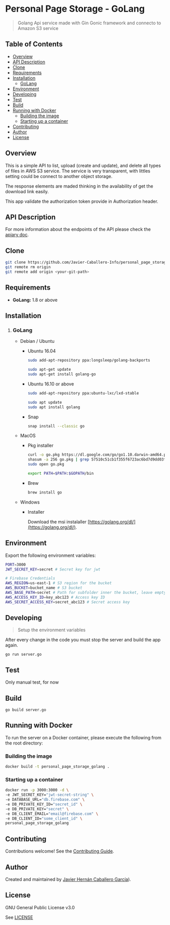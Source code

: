 # Personal Page Storage - GoLang

> Golang Api service made with Gin Gonic framework and connecto to Amazon S3 service

## Table of Contents

-   [Overview](https://github.com/Javier-Caballero-Info/personal_page_storage_golangtree/master/README.md#overview)
-   [API Description](https://github.com/Javier-Caballero-Info/personal_page_storage_golangtree/master/README.md#api_description)
-   [Clone](https://github.com/Javier-Caballero-Info/personal_page_storage_golangtree/master/README.md#clone)
- [Requirements](https://github.com/Javier-Caballero-Info/personal_page_storage_golangtree/master#requirements)
- [Installation](https://github.com/Javier-Caballero-Info/personal_page_storage_golangtree/master#installation)
	- [GoLang](https://github.com/Javier-Caballero-Info/personal_page_storage_golangtree/master#golang)
- [Environment](https://github.com/Javier-Caballero-Info/personal_page_storage_golangtree/master#environment)
- [Developing](https://github.com/Javier-Caballero-Info/personal_page_storage_golangtree/master#developing)
- [Test](https://github.com/Javier-Caballero-Info/personal_page_storage_golangtree/master#test)
- [Build](https://github.com/Javier-Caballero-Info/personal_page_storage_golangtree/master#build)
- [Running with Docker](https://github.com/Javier-Caballero-Info/personal_page_storage_golangtree/master#running-with-docker)
	- [Building the image](https://github.com/Javier-Caballero-Info/personal_page_storage_golangtree/master#building-the-image)
	- [Starting up a container](https://github.com/Javier-Caballero-Info/personal_page_storage_golangtree/master#starting-up-a-container)
- [Contributing](https://github.com/Javier-Caballero-Info/personal_page_storage_golangtree/master#contributing)
- [Author](https://github.com/Javier-Caballero-Info/personal_page_storage_golangtree/master#author)
- [License](https://github.com/Javier-Caballero-Info/personal_page_storage_golangtree/master#license)

## Overview

This is a simple API to list, upload (create and update), and delete all types of files in AWS S3 service.
The service is very transparent, with littles setting could be connect to another object storage.

The response elements are maded thinking in the availability of get the download link easily.

This app validate the authorization token provide in Authorization header.

## API Description

For more information about the endpoints of the API please check the [apiary doc](https://personalpagestoragegolang.docs.apiary.io).

## Clone

```bash
git clone https://github.com/Javier-Caballero-Info/personal_page_storage_golang.git
git remote rm origin
git remote add origin <your-git-path>
```

## Requirements

* **GoLang:** 1.8 or above

## Installation

1. ### GoLang

    - Debian / Ubuntu

        - Ubuntu 16.04

            ```Bash
            sudo add-apt-repository ppa:longsleep/golang-backports
            ```

            ```bash
            sudo apt-get update
            sudo apt-get install golang-go
            ```

        - Ubuntu 16.10 or above

            ```bash
            sudo add-apt-repository ppa:ubuntu-lxc/lxd-stable
            ```

            ```bash
            sudo apt update
            sudo apt install golang
            ```
        - Snap

            ```Bash
            snap install --classic go
            ```
    - MacOS

        - Pkg installer

            ```bash
            curl -o go.pkg https://dl.google.com/go/go1.10.darwin-amd64.pkg
            shasum -a 256 go.pkg | grep 57510c51cb1f355f6723ac6bd7d9dd03facad474cbdb806db6ea2b616435dfdf
            sudo open go.pkg
            ```

            ```bash
            export PATH=$PATH:$GOPATH/bin
            ```

        - Brew
            ```bash
            brew install go
            ```

    - Windows

        - Installer

            Download the msi instalaller [https://golang.org/dl/](https://golang.org/dl/).

## Environment

Export the following environment variables:

```bash
PORT=3000
JWT_SECRET_KEY=secret # Secret key for jwt

# Firebase Credentials
AWS_REGION=us-east-1 # S3 region for the bucket
AWS_BUCKET=bucket_name # S3 bucket
AWS_BASE_PATH=secret # Path for subfolder inner the bucket, leave empty for root
AWS_ACCESS_KEY_ID=key_abc123 # Access key ID
AWS_SECRET_ACCESS_KEY=secret_abc123 # Secret access key
```

## Developing

>Setup the environment variables

After every change in the code you must stop the server and build the app again.

```
go run server.go
```

## Test

Only manual test, for now

## Build

```
go build server.go
```


## Running with Docker

To run the server on a Docker container, please execute the following from the root directory:

### Building the image
```bash
docker build -t personal_page_storage_golang .
```
### Starting up a container
```bash
docker run -p 3000:3000 -d \
-e JWT_SECRET_KEY="jwt-secret-string" \
-e DATABASE_URL="db.firebase.com" \
-e DB_PRIVATE_KEY_ID="secret_id" \
-e DB_PRIVATE_KEY="secret" \
-e DB_CLIENT_EMAIL="email@firebase.com" \
-e DB_CLIENT_ID="some_client_id" \
personal_page_storage_golang
```
## Contributing

Contributions welcome! See the  [Contributing Guide](https://github.com/Javier-Caballero-Info/personal_page_storage_golangblob/master/CONTRIBUTING.md).

## Author

Created and maintained by [Javier Hernán Caballero García](https://javiercaballero.info)).

## License

GNU General Public License v3.0

See  [LICENSE](https://github.com/Javier-Caballero-Info/personal_page_storage_golangblob/master/LICENSE)